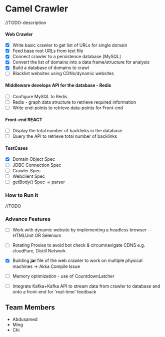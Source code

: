 # Camel Crawler
//TODO-description


#### Web Crawler

- [x] Write basic crawler to get list of URLs for single domain
- [X] Feed base root URLs from text file
- [X] Connect crawler to a persistence database [MySQL]
- [X] Convert the list of domains into a data frame/structure for analysis
- [X] Build a database of domains to crawl
- [ ] Blacklist websites using CDNs/dynamic websites 

#### Middleware develops API for the database - Redis

- [ ] Configure MySQL to Redis
- [ ] Redis - graph data structure to retrieve required information
- [ ] Write end-points to retrieve data-points for Front-end

#### Front-end REACT

- [ ] Display the total number of backlinks in the database
- [ ] Query the API to retrieve total number of backlinks

#### TestCases
- [X] Domain Object Spec
- [ ] JDBC Connection Spec
- [ ] Crawler Spec
- [ ] Webclient Spec
- [ ] getBody() Spec -> parser

### How to Run It

//TODO

### Advance Features

- [ ] Work with dynamic website by implementing a headless browser - HTMLUnit OR Selenium
- [ ] Rotating Proxies to avoid bot check & circumnavigate CDNS e.g. cloudFare, Distill Network
- [X] Building **jar** file of the web crawler to work on multiple physical machines -> Akka Compile Issue
- [ ] Memory optimization - use of CountdownLatcher
- [ ] Integrate Kafka+Kafka API to stream data from crawler to database and onto a front-end for 'real-time' feedback


## Team Members 
- Abdusamed
- Ming
- Chi
